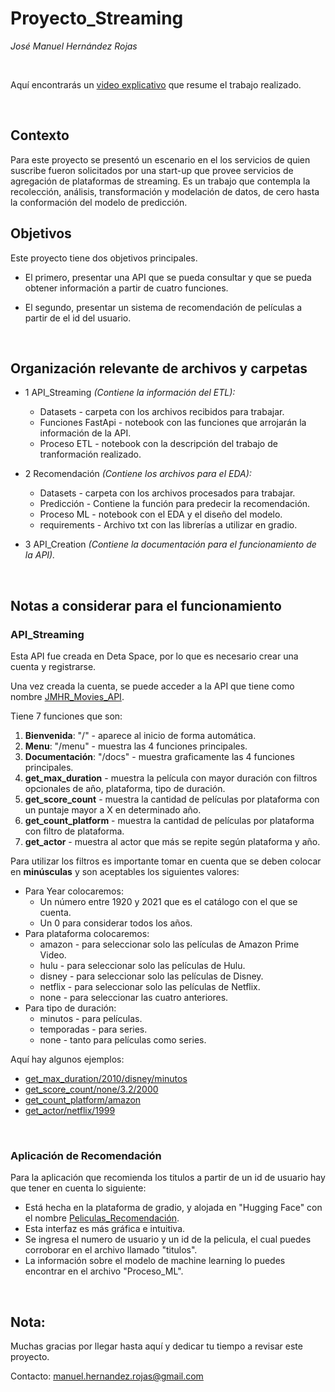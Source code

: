 # Proyecto_Streaming
*José Manuel Hernández Rojas*

 <br>

Aquí encontrarás un [video explicativo](http:video) que resume el trabajo realizado.

<br>

## Contexto

Para este proyecto se presentó un escenario en el los servicios de quien suscribe fueron solicitados por una start-up que provee servicios de agregación de plataformas de streaming. Es un trabajo que contempla la recolección, análisis, transformación y modelación de datos, de cero hasta la conformación del modelo de predicción.

## Objetivos

Este proyecto tiene dos objetivos principales. 

* El primero, presentar una API que se pueda consultar y que se pueda obtener información a partir de cuatro funciones.

* El segundo, presentar un sistema de recomendación de películas a partir de el id del usuario.

<br>

## Organización relevante de archivos y carpetas

* 1 API_Streaming *(Contiene la información del ETL):*
    * Datasets - carpeta con los archivos recibidos para trabajar.
    * Funciones FastApi - notebook con las funciones que arrojarán la información de la API.
    * Proceso ETL - notebook con la descripción del trabajo de tranformación realizado.

* 2 Recomendación *(Contiene los archivos para el EDA):*
    * Datasets - carpeta con los archivos procesados para trabajar.
    * Predicción - Contiene la función para predecir la recomendación.
    * Proceso ML - notebook con el EDA y el diseño del modelo.
    * requirements - Archivo txt con las librerías a utilizar en gradio.

* 3 API_Creation  *(Contiene la documentación para el funcionamiento de la API).*


<br>

## Notas a considerar para el funcionamiento

### API_Streaming
Esta API fue creada en Deta Space, por lo que es necesario crear una cuenta y registrarse.

Una vez creada la cuenta, se puede acceder a la API que tiene como nombre [JMHR_Movies_API](https://deta.space/discovery/r/wemu1srh9dzjnspr).

Tiene 7 funciones que son:

1. **Bienvenida**: "/" - aparece al inicio de forma automática.
2. **Menu**: "/menu" - muestra las 4 funciones principales.
3. **Documentación**: "/docs"  - muestra graficamente las 4 funciones principales.
4. **get_max_duration** - muestra la película con mayor duración con filtros opcionales de año, plataforma, tipo de duración.
5. **get_score_count** - muestra la cantidad de películas por plataforma con un puntaje mayor a X en determinado año.
6. **get_count_platform** - muestra la cantidad de películas por plataforma con filtro de plataforma.
7. **get_actor** - muestra al actor que más se repite según plataforma y año.

Para utilizar los filtros es importante tomar en cuenta que se deben colocar en **minúsculas** y son aceptables los siguientes valores:
* Para Year colocaremos: 
    * Un número entre 1920 y 2021 que es el catálogo con el que se cuenta.
    * Un 0 para considerar todos los años.
* Para plataforma colocaremos:
    * amazon - para seleccionar solo las películas de Amazon Prime Video.
    * hulu - para seleccionar solo las películas de Hulu.
    * disney - para seleccionar solo las películas de Disney.
    * netflix - para seleccionar solo las películas de Netflix.
    * none - para seleccionar las cuatro anteriores.
* Para tipo de duración:
    * minutos - para películas.
    * temporadas - para series.
    * none - tanto para películas como series.


Aquí hay algunos ejemplos:
* [get_max_duration/2010/disney/minutos](https://jmhr_movies_api-2-d1140410.deta.app/get_max_duration/2010/disney/minutos)
* [get_score_count/none/3.2/2000](https://jmhr_movies_api-2-d1140410.deta.app/get_score_count/none/3.2/2000)    
* [get_count_platform/amazon](https://jmhr_movies_api-2-d1140410.deta.app/get_count_platform/amazon)
* [get_actor/netflix/1999](https://jmhr_movies_api-2-d1140410.deta.app/get_actor/netflix/1999)

<br>

### Aplicación de Recomendación

Para la aplicación que recomienda los titulos a partir de un id de usuario hay que tener en cuenta lo siguiente:

* Está hecha en la plataforma de gradio, y alojada en "Hugging Face" con el nombre [Peliculas_Recomendación](https://huggingface.co/spaces/ManuHR88/Peliculas_recomendacion).
* Esta interfaz es más gráfica e intuitiva.
* Se ingresa el numero de usuario y un id de la pelicula, el cual puedes corroborar en el archivo llamado "titulos".
* La información sobre el modelo de machine learning lo puedes encontrar en el archivo "Proceso_ML".

<br>

## Nota:

Muchas gracias por llegar hasta aquí y dedicar tu tiempo a revisar este proyecto.

Contacto: manuel.hernandez.rojas@gmail.com

